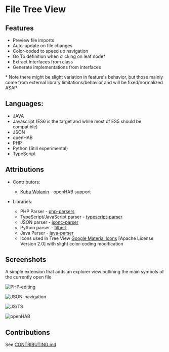 # File Tree View

## Features

- Preview file imports
- Auto-update on file changes
- Color-coded to speed up navigation
- Go To definition when clicking on leaf node*
- Extract Interfaces from class
- Generate implementations from interfaces

\* Note there might be slight variation in feature's behavior, but those mainly
come from external library limitations/behavior and will be fixed/normalized ASAP

## Languages:

- JAVA
- Javascript (ES6 is the target and while most of ES5 should be compatible)
- JSON
- openHAB
- PHP
- Python (Still experimental)
- TypeScript

## Attributions

- Contributors:
  - [Kuba Wolanin](https://github.com/kubawolanin) - openHAB support

- Libraries:
  - PHP Parser - [php-parsers](https://github.com/glayzzle/php-parser)
  - TypeScript/JavaScript parser - [typescript-parser](https://github.com/TypeScript-Heroes/node-typescript-parser)
  - JSON parser - [jsonc-parser](https://www.npmjs.com/package/jsonc-parser)
  - Python parser - [filbert](https://www.npmjs.com/package/filbert)
  - Java Parser - [java-parser](https://github.com/mazko/jsjavaparser)
  - Icons used in Tree View [Google Material Icons](https://material.io/icons/) [Apache License Version 2.0] with slight color-coding modification

## Screenshots

A simple extension that adds an explorer view outlining the main symbols of the currently open file

![PHP-editing](https://github.com/DaGhostman/vscode-tree-view/blob/master/images/php.treeview.gif?raw=true)

![JSON-navigation](https://github.com/DaGhostman/vscode-tree-view/blob/master/images/json.treeview.gif?raw=true)

![JS/TS](https://github.com/DaGhostman/vscode-tree-view/blob/master/images/js_ts.treeview.gif?raw=true)

![openHAB](https://github.com/DaGhostman/vscode-tree-view/blob/master/images/openhab.treeview.gif?raw=true)

## Contributions

See [CONTRIBUTING.md](https://github.com/DaGhostman/vscode-tree-view/blob/develop/CONTRIBUTING.md)
